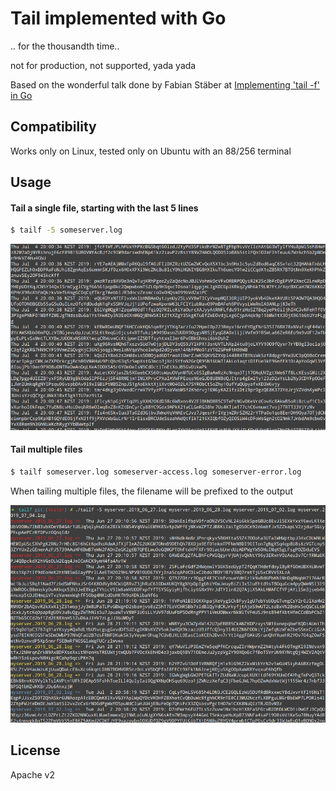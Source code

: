 # Tail implemented with Go 

.. for the thousandth time.. 

not for production, not supported, yada yada

Based on the wonderful talk done by Fabian Stäber at [Implementing 'tail -f' in Go](https://www.youtube.com/watch?v=lLDWF59aZAo)

## Compatibility
Works only on Linux, tested only on Ubuntu with an 88/256 terminal

## Usage
#### Tail a single file, starting with the last 5 lines
```bash
$ tailf -5 someserver.log
```
![tailing a single file](img/single-file.png)

#### Tail multiple files
```bash
$ tailf someserver.log someserver-access.log someserver-error.log
```
When tailing multiple files, the filename will be prefixed to the output

![tailing multiple files](img/multiple-files.png)

## License
Apache v2 
